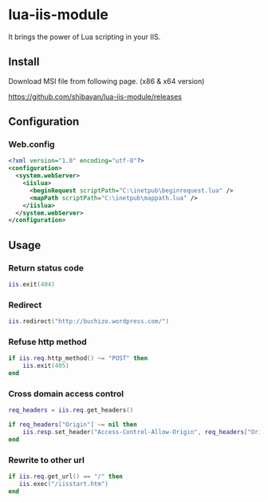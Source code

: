lua-iis-module
================

It brings the power of Lua scripting in your IIS.

## Install

Download MSI file from following page. (x86 & x64 version)

https://github.com/shibayan/lua-iis-module/releases

## Configuration

### Web.config

```xml
<?xml version="1.0" encoding="utf-8"?>
<configuration>
  <system.webServer>
    <iislua>
      <beginRequest scriptPath="C:\inetpub\beginrequest.lua" />
      <mapPath scriptPath="C:\inetpub\mappath.lua" />
    </iislua>
  </system.webServer>
</configuration>
```

## Usage

### Return status code

```lua
iis.exit(404)
```

### Redirect

```lua
iis.redirect("http://buchizo.wordpress.com/")
```

### Refuse http method

```lua
if iis.req.http_method() ~= "POST" then
    iis.exit(405)
end
```

### Cross domain access control

```lua
req_headers = iis.req.get_headers()

if req_headers["Origin"] ~= nil then
    iis.resp.set_header("Access-Control-Allow-Origin", req_headers["Origin"])
end
```

### Rewrite to other url

```lua
if iis.req.get_url() == "/" then
   iis.exec("/iisstart.htm")
end
```